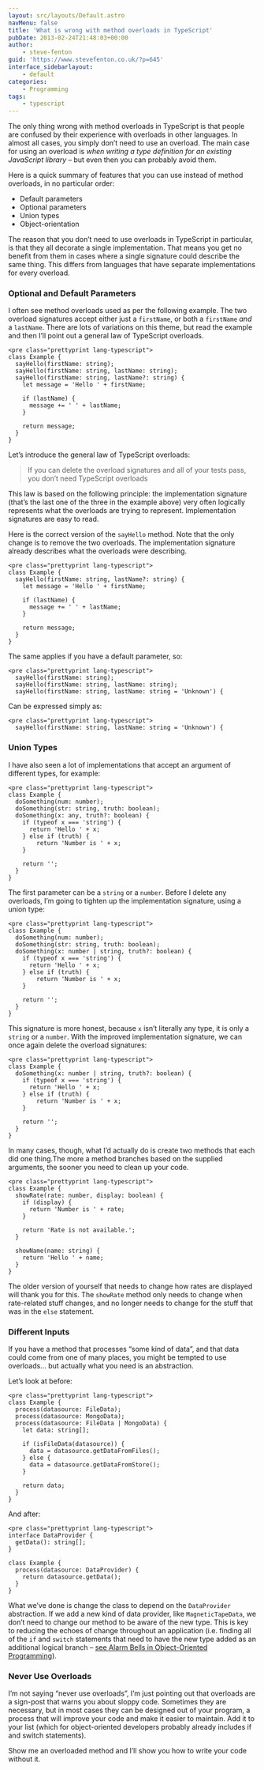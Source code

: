 ```yaml
---
layout: src/layouts/Default.astro
navMenu: false
title: 'What is wrong with method overloads in TypeScript'
pubDate: 2013-02-24T21:48:03+00:00
author:
    - steve-fenton
guid: 'https://www.stevefenton.co.uk/?p=645'
interface_sidebarlayout:
    - default
categories:
    - Programming
tags:
    - typescript
---
```


The only thing wrong with method overloads in TypeScript is that people are confused by their experience with overloads in other languages. In almost all cases, you simply don’t need to use an overload. The main case for using an overload is *when writing a type definition for an existing JavaScript library* – but even then you can probably avoid them.

Here is a quick summary of features that you can use instead of method overloads, in no particular order:

- Default parameters
- Optional parameters
- Union types
- Object-orientation

The reason that you don’t need to use overloads in TypeScript in particular, is that they all decorate a single implementation. That means you get no benefit from them in cases where a single signature could describe the same thing. This differs from languages that have separate implementations for every overload.

### Optional and Default Parameters

I often see method overloads used as per the following example. The two overload signatures accept either just a `firstName`, or both a `firstName` *and* a `lastName`. There are lots of variations on this theme, but read the example and then I’ll point out a general law of TypeScript overloads.

```
<pre class="prettyprint lang-typescript">
class Example {
  sayHello(firstName: string);
  sayHello(firstName: string, lastName: string);
  sayHello(firstName: string, lastName?: string) {
    let message = 'Hello ' + firstName;
    
    if (lastName) {
      message += ' ' + lastName;
    }
  
    return message;
  }
}
```

Let’s introduce the general law of TypeScript overloads:

> If you can delete the overload signatures and all of your tests pass, you don’t need TypeScript overloads

This law is based on the following principle: the implementation signature (that’s the last one of the three in the example above) very often logically represents what the overloads are trying to represent. Implementation signatures are easy to read.

Here is the correct version of the `sayHello` method. Note that the only change is to remove the two overloads. The implementation signature already describes what the overloads were describing.

```
<pre class="prettyprint lang-typescript">
class Example {
  sayHello(firstName: string, lastName?: string) {
    let message = 'Hello ' + firstName;
    
    if (lastName) {
      message += ' ' + lastName;
    }
  
    return message;
  }
}
```

The same applies if you have a default parameter, so:

```
<pre class="prettyprint lang-typescript">
  sayHello(firstName: string);
  sayHello(firstName: string, lastName: string);
  sayHello(firstName: string, lastName: string = 'Unknown') {
```

Can be expressed simply as:

```
<pre class="prettyprint lang-typescript">
  sayHello(firstName: string, lastName: string = 'Unknown') {
```

### Union Types

I have also seen a lot of implementations that accept an argument of different types, for example:

```
<pre class="prettyprint lang-typescript">
class Example {
  doSomething(num: number);
  doSomething(str: string, truth: boolean);
  doSomething(x: any, truth?: boolean) {
    if (typeof x === 'string') {
      return 'Hello ' + x;
    } else if (truth) {
        return 'Number is ' + x;
    }

    return '';
  }
}
```

The first parameter can be a `string` or a `number`. Before I delete any overloads, I’m going to tighten up the implementation signature, using a union type:

```
<pre class="prettyprint lang-typescript">
class Example {
  doSomething(num: number);
  doSomething(str: string, truth: boolean);
  doSomething(x: number | string, truth?: boolean) {
    if (typeof x === 'string') {
      return 'Hello ' + x;
    } else if (truth) {
        return 'Number is ' + x;
    }

    return '';
  }
}
```

This signature is more honest, because `x` isn’t literally any type, it is only a `string` or a `number`. With the improved implementation signature, we can once again delete the overload signatures:

```
<pre class="prettyprint lang-typescript">
class Example {
  doSomething(x: number | string, truth?: boolean) {
    if (typeof x === 'string') {
      return 'Hello ' + x;
    } else if (truth) {
        return 'Number is ' + x;
    }

    return '';
  }
}
```

In many cases, though, what I’d actually do is create two methods that each did one thing.The more a method branches based on the supplied arguments, the sooner you need to clean up your code.

```
<pre class="prettyprint lang-typescript">
class Example {
  showRate(rate: number, display: boolean) {
    if (display) {
      return 'Number is ' + rate;
    }

    return 'Rate is not available.';
  }

  showName(name: string) {
    return 'Hello ' + name;
  }
}
```

The older version of yourself that needs to change how rates are displayed will thank you for this. The `showRate` method only needs to change when rate-related stuff changes, and no longer needs to change for the stuff that was in the `else` statement.

### Different Inputs

If you have a method that processes “some kind of data”, and that data could come from one of many places, you might be tempted to use overloads… but actually what you need is an abstraction.

Let’s look at before:

```
<pre class="prettyprint lang-typescript">
class Example {
  process(datasource: FileData);
  process(datasource: MongoData);
  process(datasource: FileData | MongoData) {
    let data: string[];
    
    if (isFileData(datasource)) {
      data = datasource.getDataFromFiles();
    } else {
      data = datasource.getDataFromStore();
    }

    return data;
  }
}
```

And after:

```
<pre class="prettyprint lang-typescript">
interface DataProvider {
  getData(): string[];
}

class Example {
  process(datasource: DataProvider) {
    return datasource.getData();
  }
}
```

What we’ve done is change the class to depend on the `DataProvider` abstraction. If we add a new kind of data provider, like `MagneticTapeData`, we don’t need to change our method to be aware of the new type. This is key to reducing the echoes of change throughout an application (i.e. finding all of the `if` and `switch` statements that need to have the new type added as an additional logical branch – [see Alarm Bells in Object-Oriented Programming](https://www.stevefenton.co.uk/2013/03/alarm-bells-in-object-oriented-programming/)).

### Never Use Overloads

I’m not saying “never use overloads”, I’m just pointing out that overloads are a sign-post that warns you about sloppy code. Sometimes they are necessary, but in most cases they can be designed out of your program, a process that will improve your code and make it easier to maintain. Add it to your list (which for object-oriented developers probably already includes if and switch statements).

Show me an overloaded method and I’ll show you how to write your code without it.